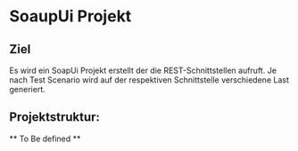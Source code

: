 # SoaupUi Projekt 

## Ziel

Es wird ein SoapUi Projekt erstellt der die REST-Schnittstellen aufruft. Je nach Test Scenario wird auf der respektiven Schnittstelle verschiedene Last generiert.  

## Projektstruktur: 

** To Be defined **